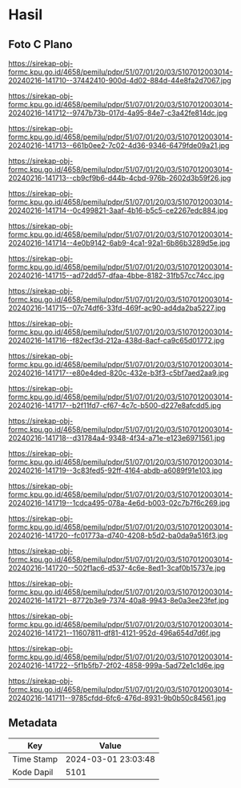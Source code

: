 # Hasil

## Foto C Plano

https://sirekap-obj-formc.kpu.go.id/4658/pemilu/pdpr/51/07/01/20/03/5107012003014-20240216-141710--37442410-900d-4d02-884d-44e8fa2d7067.jpg

https://sirekap-obj-formc.kpu.go.id/4658/pemilu/pdpr/51/07/01/20/03/5107012003014-20240216-141712--9747b73b-017d-4a95-84e7-c3a42fe814dc.jpg

https://sirekap-obj-formc.kpu.go.id/4658/pemilu/pdpr/51/07/01/20/03/5107012003014-20240216-141713--661b0ee2-7c02-4d36-9346-6479fde09a21.jpg

https://sirekap-obj-formc.kpu.go.id/4658/pemilu/pdpr/51/07/01/20/03/5107012003014-20240216-141713--cb9cf9b6-d44b-4cbd-976b-2602d3b59f26.jpg

https://sirekap-obj-formc.kpu.go.id/4658/pemilu/pdpr/51/07/01/20/03/5107012003014-20240216-141714--0c499821-3aaf-4b16-b5c5-ce2267edc884.jpg

https://sirekap-obj-formc.kpu.go.id/4658/pemilu/pdpr/51/07/01/20/03/5107012003014-20240216-141714--4e0b9142-6ab9-4ca1-92a1-6b86b3289d5e.jpg

https://sirekap-obj-formc.kpu.go.id/4658/pemilu/pdpr/51/07/01/20/03/5107012003014-20240216-141715--ad72dd57-dfaa-4bbe-8182-31fb57cc74cc.jpg

https://sirekap-obj-formc.kpu.go.id/4658/pemilu/pdpr/51/07/01/20/03/5107012003014-20240216-141715--07c74df6-33fd-469f-ac90-ad4da2ba5227.jpg

https://sirekap-obj-formc.kpu.go.id/4658/pemilu/pdpr/51/07/01/20/03/5107012003014-20240216-141716--f82ecf3d-212a-438d-8acf-ca9c65d01772.jpg

https://sirekap-obj-formc.kpu.go.id/4658/pemilu/pdpr/51/07/01/20/03/5107012003014-20240216-141717--e80e4ded-820c-432e-b3f3-c5bf7aed2aa9.jpg

https://sirekap-obj-formc.kpu.go.id/4658/pemilu/pdpr/51/07/01/20/03/5107012003014-20240216-141717--b2f11fd7-cf67-4c7c-b500-d227e8afcdd5.jpg

https://sirekap-obj-formc.kpu.go.id/4658/pemilu/pdpr/51/07/01/20/03/5107012003014-20240216-141718--d31784a4-9348-4f34-a71e-e123e6971561.jpg

https://sirekap-obj-formc.kpu.go.id/4658/pemilu/pdpr/51/07/01/20/03/5107012003014-20240216-141719--3c83fed5-92ff-4164-abdb-a6089f91e103.jpg

https://sirekap-obj-formc.kpu.go.id/4658/pemilu/pdpr/51/07/01/20/03/5107012003014-20240216-141719--1cdca495-078a-4e6d-b003-02c7b7f6c269.jpg

https://sirekap-obj-formc.kpu.go.id/4658/pemilu/pdpr/51/07/01/20/03/5107012003014-20240216-141720--fc01773a-d740-4208-b5d2-ba0da9a516f3.jpg

https://sirekap-obj-formc.kpu.go.id/4658/pemilu/pdpr/51/07/01/20/03/5107012003014-20240216-141720--502f1ac6-d537-4c6e-8ed1-3caf0b15737e.jpg

https://sirekap-obj-formc.kpu.go.id/4658/pemilu/pdpr/51/07/01/20/03/5107012003014-20240216-141721--8772b3e9-7374-40a8-9943-8e0a3ee23fef.jpg

https://sirekap-obj-formc.kpu.go.id/4658/pemilu/pdpr/51/07/01/20/03/5107012003014-20240216-141721--11607811-df81-4121-952d-496a654d7d6f.jpg

https://sirekap-obj-formc.kpu.go.id/4658/pemilu/pdpr/51/07/01/20/03/5107012003014-20240216-141722--5f1b5fb7-2f02-4858-999a-5ad72e1c1d6e.jpg

https://sirekap-obj-formc.kpu.go.id/4658/pemilu/pdpr/51/07/01/20/03/5107012003014-20240216-141711--9785cfdd-6fc6-476d-8931-9b0b50c84561.jpg


## Metadata

| Key        | Value               |
| ---------- | ------------------- |
| Time Stamp | 2024-03-01 23:03:48 |
| Kode Dapil | 5101                |



